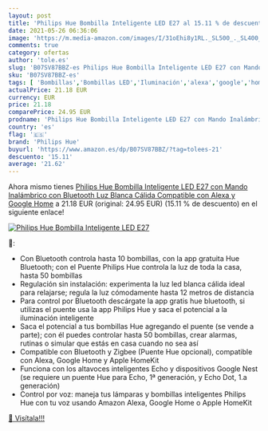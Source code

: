 ```yaml
---
layout: post
title: 'Philips Hue Bombilla Inteligente LED E27 al 15.11 % de descuento'
date: 2021-05-26 06:36:06
image: 'https://m.media-amazon.com/images/I/31oEhi8y1RL._SL500_._SL400_.jpg'
comments: true
category: ofertas
author: 'tole.es'
slug: 'B07SV87BBZ-es Philips Hue Bombilla Inteligente LED E27 con Mando...'
sku: 'B07SV87BBZ-es'
tags: [ 'Bombillas','Bombillas LED','Iluminación','alexa','google','home','hue','philips','philips hue', ]
actualPrice: 21.18 EUR
currency: EUR
price: 21.18
comparePrice: 24.95 EUR
prodname: 'Philips Hue Bombilla Inteligente LED E27 con Mando Inalámbrico  con Bluetooth  Luz Blanca Cálida  Compatible con Alexa y Google Home'
country: 'es'
flag: '🇪🇸'
brand: 'Philips Hue'
buyurl: 'https://www.amazon.es/dp/B07SV87BBZ/?tag=tolees-21'
descuento: '15.11'
average: '21.62'
---
```


Ahora mismo tienes [Philips Hue Bombilla Inteligente LED E27 con Mando Inalámbrico  con Bluetooth  Luz Blanca Cálida  Compatible con Alexa y Google Home](https://www.amazon.es/dp/B07SV87BBZ/?tag=tolees-21) a 21.18 EUR (original: 24.95 EUR) (15.11 %  de descuento) en el siguiente enlace!

[![Philips Hue Bombilla Inteligente LED E27](https://m.media-amazon.com/images/I/31oEhi8y1RL._SL500_._SL400_.jpg)](https://www.amazon.es/dp/B07SV87BBZ/?tag=tolees-21)

🔎:

- Con Bluetooth controla hasta 10 bombillas, con la app gratuita Hue Bluetooth; con el Puente Philips Hue controla la luz de toda la casa, hasta 50 bombillas
- Regulación sin instalación: experimenta la luz led blanca cálida ideal para relajarse; regula la luz cómodamente hasta 12 metros de distancia
- Para control por Bluetooth descárgate la app gratis hue bluetooth, si utilizas el puente usa la app Philips Hue y saca el potencial a la iluminación inteligente
- Saca el potencial a tus bombillas Hue agregando el puente (se vende a parte); con él puedes controlar hasta 50 bombillas, crear alarmas, rutinas o simular que estás en casa cuando no sea así
- Compatible con Bluetooth y Zigbee (Puente Hue opcional), compatible con Alexa, Google Home y Apple HomeKit
- Funciona con los altavoces inteligentes Echo y dispositivos Google Nest (se requiere un puente Hue para Echo, 1ª generación, y Echo Dot, 1.a generación)
- Control por voz: maneja tus lámparas y bombillas inteligentes Philips Hue con tu voz usando Amazon Alexa, Google Home o Apple HomeKit

[🛒 Visítala!!!](https://www.amazon.es/dp/B07SV87BBZ/?tag=tolees-21)
